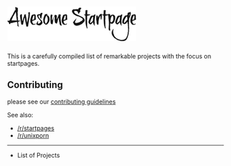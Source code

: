 # ![logo](./logo.png)

This is a carefully compiled list of remarkable projects with the focus on startpages.

## Contributing

please see our [contributing guidelines](https://github.com/jnmcfly/awsome-startpage/blob/master/CONTRIBUTING.md)

See also:

* [/r/startpages](https://www.reddit.com/r/startpages/)
* [/r/unixporn](https://www.reddit.com/r/unixporn/)

 ---

* List of Projects
